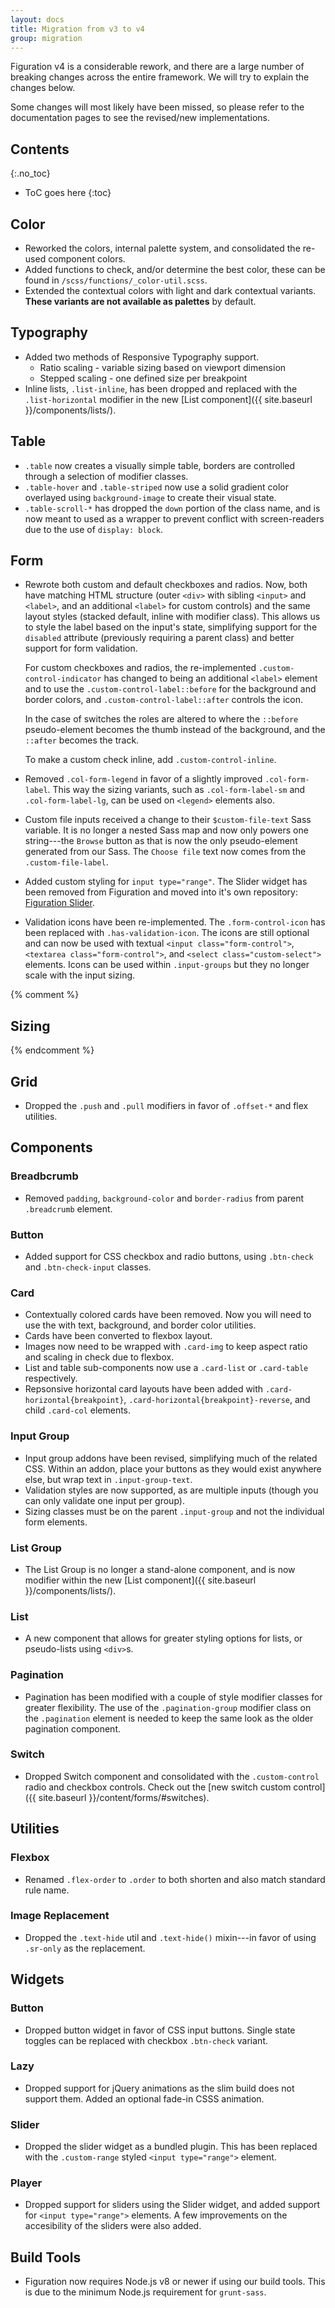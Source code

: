 ```yaml
---
layout: docs
title: Migration from v3 to v4
group: migration
---
```


Figuration v4 is a considerable rework, and there are a large number of breaking changes across the entire framework.  We will try to explain the changes below.

Some changes will most likely have been missed, so please refer to the documentation pages to see the revised/new implementations.


## Contents
{:.no_toc}

* ToC goes here
{:toc}

## Color
- Reworked the colors, internal palette system, and consolidated the re-used component colors.
- Added functions to check, and/or determine the best color, these can be found in `/scss/functions/_color-util.scss`.
- Extended the contextual colors with light and dark contextual variants.  **These variants are not available as palettes** by default.

## Typography
- Added two methods of Responsive Typography support.
  - Ratio scaling - variable sizing based on viewport dimension
  - Stepped scaling - one defined size per breakpoint
- Inline lists, `.list-inline`, has been dropped and replaced with the `.list-horizontal` modifier in the new [List component]({{ site.baseurl }}/components/lists/).

## Table
- `.table` now creates a visually simple table, borders are controlled through a selection of modifier classes.
- `.table-hover` and `.table-striped` now use a solid gradient color overlayed using `background-image` to create their visual state.
- `.table-scroll-*` has dropped the `down` portion of the class name, and is now meant to used as a wrapper to prevent conflict with screen-readers due to the use of `display: block`.

## Form
- Rewrote both custom and default checkboxes and radios. Now, both have matching HTML structure (outer `<div>` with sibling `<input>` and `<label>`, and an additional `<label>` for custom controls) and the same layout styles (stacked default, inline with modifier class). This allows us to style the label based on the input's state, simplifying support for the `disabled` attribute (previously requiring a parent class) and better support for form validation.

  For custom checkboxes and radios, the re-implemented `.custom-control-indicator` has changed to being an additional `<label>` element and to use the `.custom-control-label::before` for the background and border colors, and `.custom-control-label::after` controls the icon.

  In the case of switches the roles are altered to where the `::before` pseudo-element becomes the thumb instead of the background, and the `::after` becomes the track.

  To make a custom check inline, add `.custom-control-inline`.

- Removed `.col-form-legend` in favor of a slightly improved `.col-form-label`. This way the sizing variants, such as `.col-form-label-sm` and `.col-form-label-lg`, can be used on `<legend>` elements also.

- Custom file inputs received a change to their `$custom-file-text` Sass variable. It is no longer a nested Sass map and now only powers one string---the `Browse` button as that is now the only pseudo-element generated from our Sass. The `Choose file` text now comes from the `.custom-file-label`.

- Added custom styling for `input type="range"`.  The Slider widget has been removed from Figuration and moved into it's own repository: [Figuration Slider](https://github.com/cast-org/figuration-slider).

- Validation icons have been re-implemented.  The `.form-control-icon` has been replaced with `.has-validation-icon`. The icons are still optional and can now be used with textual `<input class="form-control">`, `<textarea class="form-control">`, and `<select class="custom-select">` elements.  Icons can be used within `.input-groups` but they no longer scale with the input sizing.

{% comment %}
## Sizing
{% endcomment %}

## Grid
- Dropped the `.push` and `.pull` modifiers in favor of `.offset-*` and flex utilities.


## Components

### Breadbcrumb
- Removed `padding`, `background-color` and `border-radius` from parent `.breadcrumb` element.

### Button
- Added support for CSS checkbox and radio buttons, using `.btn-check` and `.btn-check-input` classes.

### Card
- Contextually colored cards have been removed. Now you will need to use the with text, background, and border color utilities.
- Cards have been converted to flexbox layout.
- Images now need to be wrapped with `.card-img` to keep aspect ratio and scaling in check due to flexbox.
- List and table sub-components now use a `.card-list` or `.card-table` respectively.
- Repsonsive horizontal card layouts have been added with `.card-horizontal{breakpoint}`, `.card-horizontal{breakpoint}-reverse`, and child `.card-col` elements.

### Input Group
- Input group addons have been revised, simplifying much of the related CSS. Within an addon, place your buttons as they would exist anywhere else, but wrap text in `.input-group-text`.
- Validation styles are now supported, as are multiple inputs (though you can only validate one input per group).
- Sizing classes must be on the parent `.input-group` and not the individual form elements.

### List Group
- The List Group is no longer a stand-alone component, and is now modifier within the new [List component]({{ site.baseurl }}/components/lists/).

### List
- A new component that allows for greater styling options for lists, or pseudo-lists using `<div>`s.

### Pagination
- Pagination has been modified with a couple of style modifier classes for greater flexibility.  The use of the `.pagination-group` modifier class on the `.pagination` element is needed to keep the same look as the older pagination component.

### Switch
- Dropped Switch component and consolidated with the `.custom-control` radio and checkbox controls. Check out the [new switch custom control]({{ site.baseurl }}/content/forms/#switches).


## Utilities

### Flexbox
- Renamed `.flex-order` to `.order` to both shorten and also match standard rule name.

### Image Replacement
- Dropped the `.text-hide` util and `.text-hide()` mixin---in favor of using `.sr-only` as the replacement.


## Widgets

### Button
- Dropped button widget in favor of CSS input buttons.  Single state toggles can be replaced with checkbox `.btn-check` variant.

### Lazy
- Dropped support for jQuery animations as the slim build does not support them.  Added an optional fade-in CSSS animation.

### Slider
- Dropped the slider widget as a bundled plugin.  This has been replaced with the `.custom-range` styled `<input type="range">` element.

### Player
- Dropped support for sliders using the Slider widget, and added support for `<input type="range">` elements.  A few improvements on the accesibility of the sliders were also added.


## Build Tools
- Figuration now requires Node.js v8 or newer if using our build tools.  This is due to the minimum Node.js requirement for `grunt-sass`.

